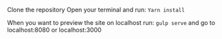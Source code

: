 Clone the repository
Open your terminal and run:
`Yarn install`

When you want to preview the site on localhost run:
`gulp serve`
and go to localhost:8080 or localhost:3000
